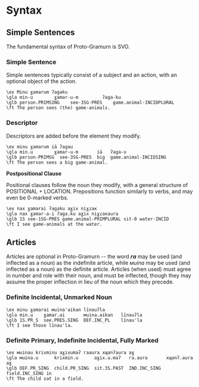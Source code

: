 # Syntax

## Simple Sentences

The fundamental syntax of Proto-Gramurn is SVO.

### Simple Sentence

Simple sentences typically consist of a subject and an action, with an optional object of the action.

```gloss
\ex Minu ɣamarum ʔagaku
\gla min-u        ɣamar-u-m         ʔaga-ku
\glb person.PRIMSING    see-3SG-PRES    game.animal-INCIDPLURAL
\ft The person sees (the) game-animals.
```

### Descriptor

Descriptors are added before the element they modify.

```gloss
\ex minu ɣamarum iā ʔagau
\gla min.u        ɣamar-u-m       iā   ʔaga-u
\glb person-PRIMSG  see-3SG-PRES  big  game.animal-INCIDSING
\ft The person sees a big game-animal.
```

**Postpositional Clause**

Positional clauses follow the noun they modify, with a general structure of POSITIONAL + LOCATION. Prepositions function similarly to verbs, and may even be 0-marked verbs.

```gloss
\ex nax ɣamarai ʔagaku aɣix niɣɾaк
\gla nax ɣamar-a-i ʔaga.ku aɣix niɣɾaкaura
\glb 1S see-1SG-PRES game.animal-PRIMPLURAL sit-0 water-INCID
\ft I see game-animals at the water.
```

## Articles

Articles are optional in Proto-Gramurn -- the word **_гa_** may be used (and inflected as a noun) as the indefinite article, while _мuina_ may be used (and inflected as a noun) as the definite article. Articles (when used) must agree in number and role with their noun, and must be inflected, though they may assume the proper inflection in lieu of the noun which they precede.

### Definite Incidental, Unmarked Noun

```gloss
\ex minu ɣamarai мuina'aikan līnauʔla
\gla min.u    ɣamar.ai       мuina.aikan   līnauʔla
\glb 1S.PR_S  see.PRES.SING  DEF.INC_PL    līnau'la
\ft I see those līnau'la.
```

### Definite Primary, Indefinite Incidental, Fully Marked

```gloss
\ex мuinau krixminu aɣixumaʔ гaaura xɰanʔaura aɣ
\gla мuina.u      krixmin.u      aɣix.u.maʔ   гa.aura       xɰanʔ.aura     aɣ
\glb DEF.PR_SING  child.PR_SING  sit.3S.PAST  IND.INC_SING  field.INC_SING in
\ft The child sat in a field.
```
